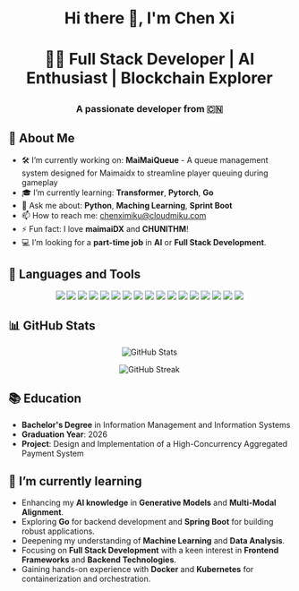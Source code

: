 # <p align="center">Hi there 👋, I'm **Chen Xi**</p>


# <p align="center">👨‍💻 Full Stack Developer | AI Enthusiast | Blockchain Explorer</p>
### <p align="center">A passionate developer from 🇨🇳</p>

## 🌟 About Me
- 🛠️ I’m currently working on: **MaiMaiQueue** - A queue management system designed for Maimaidx to streamline player queuing during gameplay
- 🎓 I’m currently learning: **Transformer**, **Pytorch**, **Go**
- 💬 Ask me about: **Python**, **Maching Learning**, **Sprint Boot**
- 📫 How to reach me: [chenximiku@cloudmiku.com](mailto:chenximiku@cloudmiku.com)
- ⚡ Fun fact: I love **maimaiDX** and **CHUNITHM**!
- 💻 I’m looking for a **part-time job** in **AI** or **Full Stack Development**.

## 🔧 Languages and Tools

<p align="center">
  <img src="https://img.shields.io/badge/C++-00599C?style=for-the-badge&logo=cplusplus&logoColor=white"/>
  <img src="https://img.shields.io/badge/Java-007396?style=for-the-badge&logo=java&logoColor=white"/>
  <img src="https://img.shields.io/badge/HTML5-E34F26?style=for-the-badge&logo=html5&logoColor=white"/>
  <img src="https://img.shields.io/badge/CSS3-1572B6?style=for-the-badge&logo=css3&logoColor=white"/>
  <img src="https://img.shields.io/badge/JavaScript-F7DF1E?style=for-the-badge&logo=javascript&logoColor=black"/>
  <img src="https://img.shields.io/badge/Python-3776AB?style=for-the-badge&logo=python&logoColor=white"/>
  <img src="https://img.shields.io/badge/Go-00ADD8?style=for-the-badge&logo=go&logoColor=white"/>
  <img src="https://img.shields.io/badge/Visual%20Studio%20Code-007ACC?style=for-the-badge&logo=visual-studio-code&logoColor=white"/>
  <img src="https://img.shields.io/badge/Linux-FCC624?style=for-the-badge&logo=linux&logoColor=black"/>
  <img src="https://img.shields.io/badge/PyTorch-EE4C2C?style=for-the-badge&logo=pytorch&logoColor=white"/>
  <img src="https://img.shields.io/badge/Spring%20Boot-6DB33F?style=for-the-badge&logo=springboot&logoColor=white"/>
  <img src="https://img.shields.io/badge/MySQL-4479A1?style=for-the-badge&logo=mysql&logoColor=white"/>
  <img src="https://img.shields.io/badge/Redis-DC382D?style=for-the-badge&logo=redis&logoColor=white"/>
  <img src="https://img.shields.io/badge/Android-3DDC84?style=for-the-badge&logo=android&logoColor=white"/>
  <img src="https://img.shields.io/badge/Apache%20Nginx-009639?style=for-the-badge&logo=nginx&logoColor=white"/>
  <img src="https://img.shields.io/badge/docker-2496ED?style=for-the-badge&logo=docker&logoColor=white"/>
  <img src="https://img.shields.io/badge/kubernetes-326CE5?style=for-the-badge&logo=kubernetes&logoColor=white"/>
</p>

## 📊 GitHub Stats
<p align="center">
  <img src="https://github-readme-stats.vercel.app/api?username=chenximiku&show_icons=true&theme=dark&count_private=true" alt="GitHub Stats" />
</p>

<p align="center">
  <img src="https://github-readme-streak-stats.herokuapp.com/?user=chenximiku&theme=dark" alt="GitHub Streak" />
</p>

## 📚 Education
- **Bachelor's Degree** in Information Management and Information Systems
- **Graduation Year**: 2026
- **Project**: Design and Implementation of a High-Concurrency Aggregated Payment System

## 🌱 I’m currently learning
- Enhancing my **AI knowledge** in **Generative Models** and **Multi-Modal Alignment**.
- Exploring **Go** for backend development and **Spring Boot** for building robust applications.
- Deepening my understanding of **Machine Learning** and **Data Analysis**.
- Focusing on **Full Stack Development** with a keen interest in **Frontend Frameworks** and **Backend Technologies**.
- Gaining hands-on experience with **Docker** and **Kubernetes** for containerization and orchestration.
